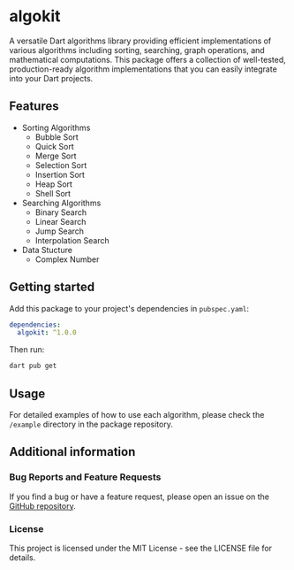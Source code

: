 # algokit

A versatile Dart algorithms library providing efficient implementations of various algorithms including sorting, searching, graph operations, and mathematical computations. This package offers a collection of well-tested, production-ready algorithm implementations that you can easily integrate into your Dart projects.

## Features

- Sorting Algorithms
  - Bubble Sort
  - Quick Sort
  - Merge Sort
  - Selection Sort
  - Insertion Sort
  - Heap Sort
  - Shell Sort
- Searching Algorithms
  - Binary Search
  - Linear Search
  - Jump Search
  - Interpolation Search
- Data Stucture
  - Complex Number

## Getting started

Add this package to your project's dependencies in `pubspec.yaml`:

```yaml
dependencies:
  algokit: ^1.0.0
```

Then run:

```bash
dart pub get
```

## Usage

For detailed examples of how to use each algorithm, please check the `/example` directory in the package repository.

## Additional information

### Bug Reports and Feature Requests

If you find a bug or have a feature request, please open an issue on the [GitHub repository](https://github.com/vijaykarthiktk/algokit/issues).

### License

This project is licensed under the MIT License - see the LICENSE file for details.
